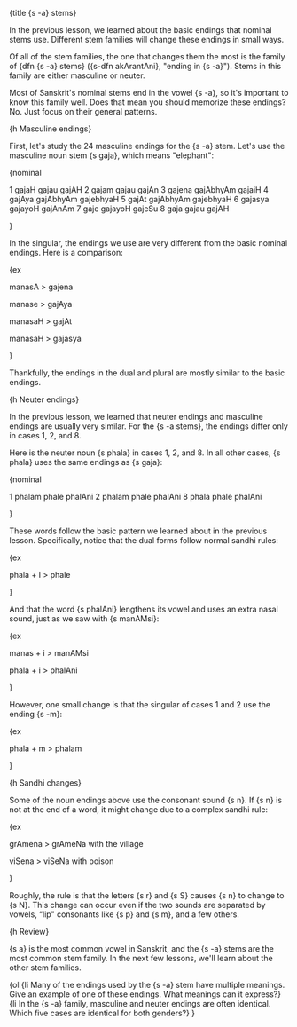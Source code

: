 {title {s -a} stems}

In the previous lesson, we learned about the basic endings that nominal stems
use. Different stem families will change these endings in small ways.

Of all of the stem families, the one that changes them the most is the family
of {dfn {s -a} stems} ({s-dfn akArantAni}, "ending in {s -a}"). Stems in this
family are either masculine or neuter. 

Most of Sanskrit's nominal stems end in the vowel {s -a}, so it's important to
know this family well. Does that mean you should memorize these endings? No.
Just focus on their general patterns.


{h Masculine endings}

First, let's study the 24 masculine endings for the {s -a} stem. Let's use the
masculine noun stem {s gaja}, which means "elephant":

{nominal

1 gajaH gajau gajAH
2 gajam gajau gajAn
3 gajena gajAbhyAm gajaiH
4 gajAya gajAbhyAm gajebhyaH
5 gajAt gajAbhyAm gajebhyaH
6 gajasya gajayoH gajAnAm
7 gaje gajayoH gajeSu
8 gaja gajau gajAH

}

In the singular, the endings we use are very different from the basic nominal
endings. Here is a comparison:

{ex

manasA > gajena

manase > gajAya

manasaH > gajAt

manasaH > gajasya

}

Thankfully, the endings in the dual and plural are mostly similar to the basic
endings.


{h Neuter endings}

In the previous lesson, we learned that neuter endings and masculine endings
are usually very similar. For the {s -a stems}, the endings differ only in
cases 1, 2, and 8.

Here is the neuter noun {s phala} in cases 1, 2, and 8. In all other cases, {s
phala} uses the same endings as {s gaja}:

{nominal

1 phalam phale phalAni
2 phalam phale phalAni
8 phala phale phalAni

}

These words follow the basic pattern we learned about in the previous lesson.
Specifically, notice that the dual forms follow normal sandhi rules:

{ex

phala + I > phale

}

And that the word {s phalAni} lengthens its vowel and uses an extra nasal
sound, just as we saw with {s manAMsi}:

{ex

manas + i > manAMsi

phala + i > phalAni

}

However, one small change is that the singular of cases 1 and 2 use the ending
{s -m}:

{ex

phala + m > phalam

}


{h Sandhi changes}

Some of the noun endings above use the consonant sound {s n}. If {s n} is not
at the end of a word, it might change due to a complex sandhi rule:

{ex

grAmena > grAmeNa
with the village

viSena > viSeNa
with poison

}

Roughly, the rule is that the letters {s r} and {s S} causes {s n} to change to
{s N}. This change can occur even if the two sounds are separated by vowels,
&ldquo;lip" consonants like {s p} and {s m}, and a few others.


{h Review}

{s a} is the most common vowel in Sanskrit, and the {s -a} stems are the most
common stem family. In the next few lessons, we'll learn about the other stem
families.

{ol
    {li Many of the endings used by the {s -a} stem have multiple meanings.
    Give an example of one of these endings. What meanings can it express?}
    {li In the {s -a} family, masculine and neuter endings are often identical.
    Which five cases are identical for both genders?}
}

